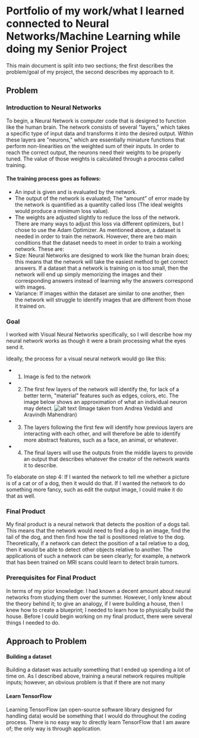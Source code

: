 # Portfolio of my work/what I learned connected to Neural Networks/Machine Learning while doing my Senior Project
This main document is split into two sections; the first describes the problem/goal of my project, the second describes my approach to it.


## Problem
### Introduction to Neural Networks
To begin, a Neural Network is computer code that is designed to function like the human brain. The network consists of several "layers," which takes a specific type of input data and transforms it into the desired output. Within these layers are "neurons," which are essentially miniature functions that perform non-linearities on the weighted sum of their inputs. In order to reach the correct output, the neurons need their weights to be properly tuned. The value of those weights is calculated through a process called training. 
#### The training process goes as follows:
 * An input is given and is evaluated by the network.
 * The output of the network is evaluated; The “amount” of error made by the network is quantified as a quantity called loss (The ideal weights would produce a minimum loss value).
 * The weights are adjusted slightly to reduce the loss of the network. There are many ways to adjust this loss via different optimizers, but I chose to use the Adam Optimizer. 
As mentioned above, a dataset is needed in order to train the network. However, there are two main conditions that the dataset needs to meet in order to train a working network. These are:
 * Size: Neural Networks are designed to work like the human brain does; this means that the network will take the easiest method to get correct answers. If a dataset that a network is training on is too small, then the network will end up simply memorizing the images and their corresponding answers instead of learning why the answers correspond with images.
 * Variance: If images within the dataset are similar to one another, then the network will struggle to identify images that are different from those it trained on.


### Goal
I worked with Visual Neural Networks specifically, so I will describe how my neural network works as though it were a brain processing what the eyes send it.

Ideally, the process for a visual neural network would go like this:
* 1) Image is fed to the network
* 2) The first few layers of the network will identify the, for lack of a better term, "material" features such as edges, colors, etc. The image below shows an approximation of what an individual neuron may detect.
![alt text](http://cs231n.github.io/assets/cnnvis/filt1.jpeg) 
(Image taken from Andrea Vedaldi and Aravindh Mahendran)

* 3) The layers following the first few will identify how previous layers are interacting with each other, and will therefore be able to identify more abstract features, such as a face, an animal, or whatever.
* 4) The final layers will use the outputs from the middle layers to provide an output that describes whatever the creator of the network wants it to describe.

To elaborate on step 4: If I wanted the network to tell me whether a picture is of a cat or of a dog, then it would do that. If I wanted the network to do something more fancy, such as edit the output image, I could make it do that as well.



### Final Product
My final product is a neural network that detects the position of a dogs tail. This means that the network would need to find a dog in an image, find the tail of the dog, and then find how the tail is positioned relative to the dog. Theoretically, if a network can detect the position of a tail relative to a dog, then it would be able to detect other objects relative to another. The applications of such a network can be seen clearly; for example, a network that has been trained on MRI scans could learn to detect brain tumors. 

### Prerequisites for Final Product
In terms of my prior knowledge: I had known a decent amount about neural networks from studying them over the summer. However, I only knew about the theory behind it; to give an analogy, if I were building a house, then I knew how to create a blueprint; I needed to learn how to physically build the house.
Before I could begin working on my final product, there were several things I needed to do. 

## Approach to Problem

#### Building a dataset
Building a dataset was actually something that I ended up spending a lot of time on. As I described above, training a neural network requires multiple inputs; however, an obvious problem is that if there are not many 
#### Learn TensorFlow
Learning TensorFlow (an open-source software library designed for handling data) would be something that I would do throughout the coding process. There is no easy way to directly learn TensorFlow that I am aware of; the only way is through application.
